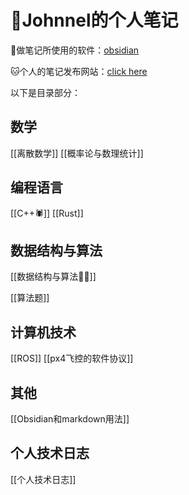 
# 🎉Johnnel的个人笔记

🍕做笔记所使用的软件：[obsidian](https://obsidian.md/)

🐱个人的笔记发布网站：[click here](https://my.flowershow.app/@fat-Johnnel/johnnel-flowershow)



以下是目录部分：
## 数学
[[离散数学]]
[[概率论与数理统计]]

## 编程语言
[[C++🕷️]]
[[Rust]]

## 数据结构与算法
[[数据结构与算法👩‍💼]]

[[算法题]]
## 计算机技术
[[ROS]]
[[px4飞控的软件协议]]
## 其他
[[Obsidian和markdown用法]]

## 个人技术日志
[[个人技术日志]]


